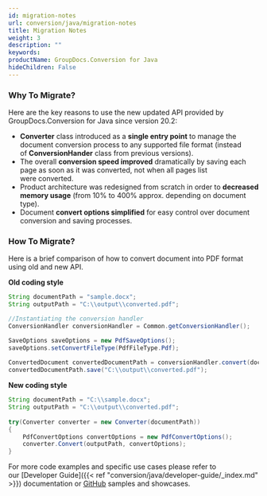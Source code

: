 ```yaml
---
id: migration-notes
url: conversion/java/migration-notes
title: Migration Notes
weight: 3
description: ""
keywords: 
productName: GroupDocs.Conversion for Java
hideChildren: False
---
```

### Why To Migrate?
  
Here are the key reasons to use the new updated API provided by GroupDocs.Conversion for Java since version 20.2:

*   **Converter** class introduced as a **single entry point** to manage the document conversion process to any supported file format (instead of **ConversionHander** class from previous versions).     
*   The overall **conversion speed improved** dramatically by saving each page as soon as it was converted, not when all pages list were converted.     
*   Product architecture was redesigned from scratch in order to **decreased memory usage** (from 10% to 400% approx. depending on document type).    
*   Document **convert options simplified** for easy control over document conversion and saving processes.  
   

### How To Migrate?

Here is a brief comparison of how to convert document into PDF format using old and new API.  

**Old coding style**

```java
String documentPath = "sample.docx";
String outputPath = "C:\\output\\converted.pdf";

//Instantiating the conversion handler
ConversionHandler conversionHandler = Common.getConversionHandler();

SaveOptions saveOptions = new PdfSaveOptions();
saveOptions.setConvertFileType(PdfFileType.Pdf);
 
ConvertedDocument convertedDocumentPath = conversionHandler.convert(documentPath , saveOptions);
convertedDocumentPath.save("C:\\output\\converted.pdf");
```

**New coding style**

```java
String documentPath = "C:\\sample.docx"; 
String outputPath = "C:\\output\\converted.pdf";
 
try(Converter converter = new Converter(documentPath))
{
    PdfConvertOptions convertOptions = new PdfConvertOptions();
    converter.Convert(outputPath, convertOptions);
}
```

For more code examples and specific use cases please refer to our [Developer Guide]({{< ref "conversion/java/developer-guide/_index.md" >}}) documentation or [GitHub](https://github.com/groupdocs-conversion/GroupDocs.Conversion-for-Java) samples and showcases.
